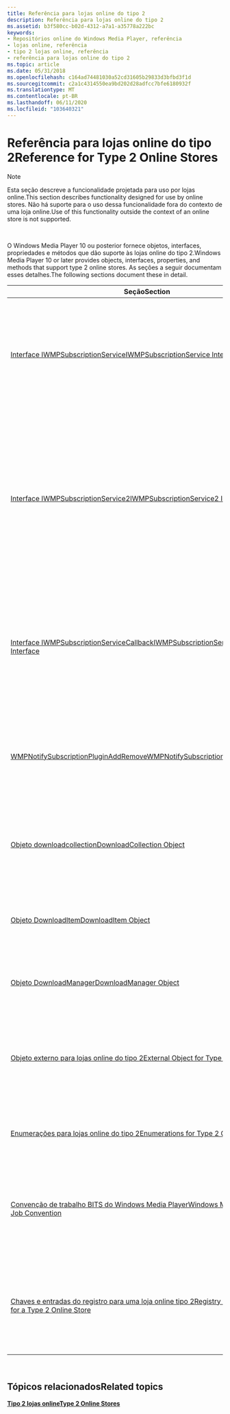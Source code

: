 ```yaml
---
title: Referência para lojas online do tipo 2
description: Referência para lojas online do tipo 2
ms.assetid: b3f580cc-b02d-4312-a7a1-a35778a222bc
keywords:
- Repositórios online do Windows Media Player, referência
- lojas online, referência
- tipo 2 lojas online, referência
- referência para lojas online do tipo 2
ms.topic: article
ms.date: 05/31/2018
ms.openlocfilehash: c164ad74481030a52cd31605b29833d3bfbd3f1d
ms.sourcegitcommit: c2a1c4314550ea9bd202d28adfcc7bfe6180932f
ms.translationtype: MT
ms.contentlocale: pt-BR
ms.lasthandoff: 06/11/2020
ms.locfileid: "103640321"
---
```

# <a name="reference-for-type-2-online-stores"></a><span data-ttu-id="b00f3-107">Referência para lojas online do tipo 2</span><span class="sxs-lookup"><span data-stu-id="b00f3-107">Reference for Type 2 Online Stores</span></span>

> [!Note]  
> <span data-ttu-id="b00f3-108">Esta seção descreve a funcionalidade projetada para uso por lojas online.</span><span class="sxs-lookup"><span data-stu-id="b00f3-108">This section describes functionality designed for use by online stores.</span></span> <span data-ttu-id="b00f3-109">Não há suporte para o uso dessa funcionalidade fora do contexto de uma loja online.</span><span class="sxs-lookup"><span data-stu-id="b00f3-109">Use of this functionality outside the context of an online store is not supported.</span></span>

 

<span data-ttu-id="b00f3-110">O Windows Media Player 10 ou posterior fornece objetos, interfaces, propriedades e métodos que dão suporte às lojas online do tipo 2.</span><span class="sxs-lookup"><span data-stu-id="b00f3-110">Windows Media Player 10 or later provides objects, interfaces, properties, and methods that support type 2 online stores.</span></span> <span data-ttu-id="b00f3-111">As seções a seguir documentam esses detalhes.</span><span class="sxs-lookup"><span data-stu-id="b00f3-111">The following sections document these in detail.</span></span>



| <span data-ttu-id="b00f3-112">Seção</span><span class="sxs-lookup"><span data-stu-id="b00f3-112">Section</span></span>                                                                                                        | <span data-ttu-id="b00f3-113">Descrição</span><span class="sxs-lookup"><span data-stu-id="b00f3-113">Description</span></span>                                                                                                                                                                 |
|----------------------------------------------------------------------------------------------------------------|-----------------------------------------------------------------------------------------------------------------------------------------------------------------------------|
| [<span data-ttu-id="b00f3-114">Interface IWMPSubscriptionService</span><span class="sxs-lookup"><span data-stu-id="b00f3-114">IWMPSubscriptionService Interface</span></span>](/previous-versions/windows/desktop/api/subscriptionservices/nn-subscriptionservices-iwmpsubscriptionservice)                                               | <span data-ttu-id="b00f3-115">Fornece métodos para aumentar o DRM (gerenciamento de direitos digitais) e iniciar processos em segundo plano.</span><span class="sxs-lookup"><span data-stu-id="b00f3-115">Provides methods to augment digital rights management (DRM) and initiate background processes.</span></span>                                                                              |
| [<span data-ttu-id="b00f3-116">Interface IWMPSubscriptionService2</span><span class="sxs-lookup"><span data-stu-id="b00f3-116">IWMPSubscriptionService2 Interface</span></span>](/previous-versions/windows/desktop/api/subscriptionservices/nn-subscriptionservices-iwmpsubscriptionservice2)                                             | <span data-ttu-id="b00f3-117">Fornece métodos para iniciar processos em segundo plano, para fornecer informações sobre a atividade da loja online e para fornecer um ponteiro para a interface principal do Windows Media Player.</span><span class="sxs-lookup"><span data-stu-id="b00f3-117">Provides methods to initiate background processes, to provide information about online store activity, and to provide a pointer to the Windows Media Player core interface.</span></span> |
| [<span data-ttu-id="b00f3-118">Interface IWMPSubscriptionServiceCallback</span><span class="sxs-lookup"><span data-stu-id="b00f3-118">IWMPSubscriptionServiceCallback Interface</span></span>](/previous-versions/windows/desktop/api/subscriptionservices/nn-subscriptionservices-iwmpsubscriptionservicecallback)                               | <span data-ttu-id="b00f3-119">Define um método que as lojas online usam para notificar o Windows Media Player quando um processo em segundo plano é concluído.</span><span class="sxs-lookup"><span data-stu-id="b00f3-119">Defines a method that online stores use to notify Windows Media Player when a background process is completed.</span></span>                                                              |
| [<span data-ttu-id="b00f3-120">WMPNotifySubscriptionPluginAddRemove</span><span class="sxs-lookup"><span data-stu-id="b00f3-120">WMPNotifySubscriptionPluginAddRemove</span></span>](/previous-versions/windows/desktop/api/contentpartner/nf-contentpartner-wmpnotifysubscriptionpluginaddremove)                               | <span data-ttu-id="b00f3-121">Uma função usada para notificar o Windows Media Player de que um plug-in foi instalado ou desinstalado.</span><span class="sxs-lookup"><span data-stu-id="b00f3-121">A function used to notify Windows Media Player that a plug-in has been installed or uninstalled.</span></span>                                                                            |
| [<span data-ttu-id="b00f3-122">Objeto downloadcollection</span><span class="sxs-lookup"><span data-stu-id="b00f3-122">DownloadCollection Object</span></span>](downloadcollection-object.md)                                                     | <span data-ttu-id="b00f3-123">Fornece métodos e propriedades para gerenciar coleções de itens de download.</span><span class="sxs-lookup"><span data-stu-id="b00f3-123">Provides methods and properties to manage collections of download items.</span></span>                                                                                                    |
| [<span data-ttu-id="b00f3-124">Objeto DownloadItem</span><span class="sxs-lookup"><span data-stu-id="b00f3-124">DownloadItem Object</span></span>](downloaditem-object.md)                                                                 | <span data-ttu-id="b00f3-125">Fornece métodos e propriedades relacionados a solicitações de download.</span><span class="sxs-lookup"><span data-stu-id="b00f3-125">Provides methods and properties relating to download requests.</span></span>                                                                                                              |
| [<span data-ttu-id="b00f3-126">Objeto DownloadManager</span><span class="sxs-lookup"><span data-stu-id="b00f3-126">DownloadManager Object</span></span>](downloadmanager-object.md)                                                           | <span data-ttu-id="b00f3-127">Fornece métodos para gerenciar coleções de download.</span><span class="sxs-lookup"><span data-stu-id="b00f3-127">Provides methods to manage download collections.</span></span>                                                                                                                            |
| [<span data-ttu-id="b00f3-128">Objeto externo para lojas online do tipo 2</span><span class="sxs-lookup"><span data-stu-id="b00f3-128">External Object for Type 2 Online Stores</span></span>](external-object-for-type-2-online-stores.md)                       | <span data-ttu-id="b00f3-129">Fornece propriedades, métodos e um evento acessível por meio de páginas da Web da loja online.</span><span class="sxs-lookup"><span data-stu-id="b00f3-129">Provides properties, methods, and an event accessible from online store webpages.</span></span>                                                                                           |
| [<span data-ttu-id="b00f3-130">Enumerações para lojas online do tipo 2</span><span class="sxs-lookup"><span data-stu-id="b00f3-130">Enumerations for Type 2 Online Stores</span></span>](enumerations-for-type-2-online-stores.md)                             | <span data-ttu-id="b00f3-131">Descreve as enumerações usadas por lojas online.</span><span class="sxs-lookup"><span data-stu-id="b00f3-131">Describes enumerations used by online stores.</span></span>                                                                                                                               |
| [<span data-ttu-id="b00f3-132">Convenção de trabalho BITS do Windows Media Player</span><span class="sxs-lookup"><span data-stu-id="b00f3-132">Windows Media Player BITS Job Convention</span></span>](windows-media-player-bits-job-convention.md)                       | <span data-ttu-id="b00f3-133">Descreve uma Convenção para usar o Serviço de Transferência Inteligente em Segundo Plano (BITS).</span><span class="sxs-lookup"><span data-stu-id="b00f3-133">Describes a convention for using the Background Intelligent Transfer Service (BITS).</span></span>                                                                                        |
| [<span data-ttu-id="b00f3-134">Chaves e entradas do registro para uma loja online tipo 2</span><span class="sxs-lookup"><span data-stu-id="b00f3-134">Registry Keys and Entries for a Type 2 Online Store</span></span>](registry-keys-and-entries-for-a-type-2-online-store.md) | <span data-ttu-id="b00f3-135">Descreve as entradas do registro que um repositório online deve criar no registro no computador do usuário.</span><span class="sxs-lookup"><span data-stu-id="b00f3-135">Describes registry entries that an online store must create in the registry on the user's computer.</span></span>                                                                         |



 

## <a name="related-topics"></a><span data-ttu-id="b00f3-136">Tópicos relacionados</span><span class="sxs-lookup"><span data-stu-id="b00f3-136">Related topics</span></span>

<dl> <dt>

[<span data-ttu-id="b00f3-137">**Tipo 2 lojas online**</span><span class="sxs-lookup"><span data-stu-id="b00f3-137">**Type 2 Online Stores**</span></span>](type-2-online-stores.md)
</dt> </dl>

 

 




